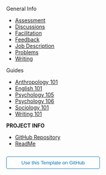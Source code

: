 General Info
- [Assessment](assessment.md)
- [Discussions](discussions.md)
- [Facilitation](facilitation.md)
- [Feedback](feedback.md)
- [Job Description](job-description.md)
- [Problems](problems.md)
- [Writing](writing.md)

Guides
- [Anthropology 101](anth101.md)
- [English 101](engl101.md)  
- [Psychology 105](psyc105.md)  
- [Psychology 106](psyc106.md) 
- [Sociology 101](soci101.md) 
- [Writing 101](wrtg101.md) 


**PROJECT INFO**  
* [GitHub Repository](https://github.com/hibbitts-design/docsify-open-publishing-starter-kit/)  
* [ReadMe](https://github.com/hibbitts-design/docsify-open-publishing-starter-kit/blob/main/README.md)  

<form action="https://github.com/hibbitts-design/docsify-open-publishing-starter-kit/generate" target="_blank">
  <input type="submit" value="Use this Template on GitHub" style="cursor: pointer;margin-top:12px;padding:8px;background-color:#FFFFFF;border:1px solid #0374B5;border-radius:.25rem;color:#0374B5;display:inline-block;text-align:center;text-decoration:none;width:250px;-webkit-text-size-adjust:none;mso-hide:all;" />
</form>
